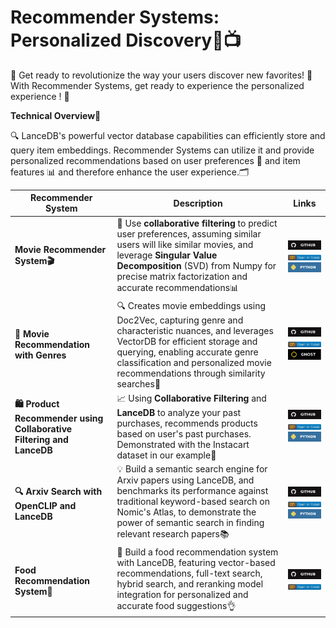 **Recommender Systems: Personalized Discovery🍿📺**
==============================================================
🚀 Get ready to revolutionize the way your users discover new favorites! 🎉 With Recommender Systems, get ready to experience the personalized experience ! 🌟

**Technical Overview📜**

🔍️ LanceDB's powerful vector database capabilities can efficiently store and query item embeddings. Recommender Systems can utilize it and provide personalized recommendations based on user preferences 🤝 and item features 📊 and therefore enhance the user experience.🗂️ 

| **Recommender System** | **Description** | **Links** |
| ---------------------- | --------------- | --------- |
| **Movie Recommender System🎬** | 🤝 Use **collaborative filtering** to predict user preferences, assuming similar users will like similar movies, and leverage **Singular Value Decomposition** (SVD) from Numpy for precise matrix factorization and accurate recommendations📊 | [![Github](../../assets/github.svg)][movie_github] <br>[![Open In Collab](../../assets/colab.svg)][movie_colab] <br>[![Python](../../assets/python.svg)][movie_python] |
| **🎥 Movie Recommendation with Genres** | 🔍 Creates movie embeddings using Doc2Vec, capturing genre and characteristic nuances, and leverages VectorDB for efficient storage and querying, enabling accurate genre classification and personalized movie recommendations through similarity searches🎥 | [![Github](../../assets/github.svg)][genre_github] <br>[![Open In Collab](../../assets/colab.svg)][genre_colab] <br>[![Ghost](../../assets/ghost.svg)][genre_ghost] |
| **🛍️ Product Recommender using Collaborative Filtering and LanceDB** | 📈 Using **Collaborative Filtering** and **LanceDB** to analyze your past purchases, recommends products based on user's past purchases. Demonstrated with the Instacart dataset in our example🛒 | [![Github](../../assets/github.svg)][product_github] <br>[![Open In Collab](../../assets/colab.svg)][product_colab] <br>[![Python](../../assets/python.svg)][product_python] |
| **🔍 Arxiv Search with OpenCLIP and LanceDB** | 💡 Build a semantic search engine for Arxiv papers using LanceDB, and benchmarks its performance against traditional keyword-based search on Nomic's Atlas, to demonstrate the power of semantic search in finding relevant research papers📚 | [![Github](../../assets/github.svg)][arxiv_github] <br>[![Open In Collab](../../assets/colab.svg)][arxiv_colab] <br>[![Python](../../assets/python.svg)][arxiv_python] |
| **Food Recommendation System🍴** | 🍔 Build a food recommendation system with LanceDB, featuring vector-based recommendations, full-text search, hybrid search, and reranking model integration for personalized and accurate food suggestions👌 | [![Github](../../assets/github.svg)][food_github] <br>[![Open In Collab](../../assets/colab.svg)][food_colab] |

[movie_github]: https://github.com/lancedb/vectordb-recipes/blob/main/examples/movie-recommender
[movie_colab]: https://colab.research.google.com/github/lancedb/vectordb-recipes/blob/main/examples/movie-recommender/main.ipynb
[movie_python]: https://github.com/lancedb/vectordb-recipes/blob/main/examples/movie-recommender/main.py


[genre_github]: https://github.com/lancedb/vectordb-recipes/blob/main/examples/movie-recommendation-with-genres
[genre_colab]: https://colab.research.google.com/github/lancedb/vectordb-recipes/blob/main/examples/movie-recommendation-with-genres/movie_recommendation_with_doc2vec_and_lancedb.ipynb
[genre_ghost]: https://blog.lancedb.com/movie-recommendation-system-using-lancedb-and-doc2vec/

[product_github]: https://github.com/lancedb/vectordb-recipes/blob/main/examples/product-recommender
[product_colab]: https://colab.research.google.com/github/lancedb/vectordb-recipes/blob/main/examples/product-recommender/main.ipynb
[product_python]: https://github.com/lancedb/vectordb-recipes/blob/main/examples/product-recommender/main.py


[arxiv_github]: https://github.com/lancedb/vectordb-recipes/blob/main/examples/arxiv-recommender
[arxiv_colab]: https://colab.research.google.com/github/lancedb/vectordb-recipes/blob/main/examples/arxiv-recommender/main.ipynb
[arxiv_python]: https://github.com/lancedb/vectordb-recipes/blob/main/examples/arxiv-recommender/main.py
 

[food_github]: https://github.com/lancedb/vectordb-recipes/blob/main/examples/Food_recommendation
[food_colab]: https://colab.research.google.com/github/lancedb/vectordb-recipes/blob/main/examples/Food_recommendation/main.ipynb
